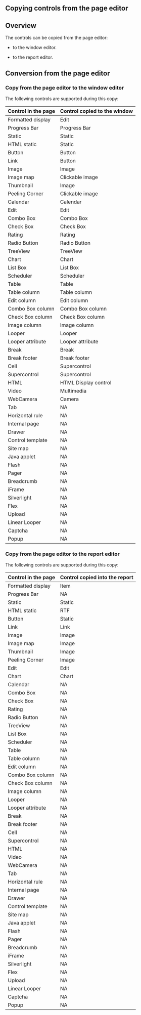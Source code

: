 
## Copying controls from the page editor
			

<a name="NOTE1"></a>
<a name="NOTE1_1"></a>


## Overview
<a name="overview_ELTTEXTE000502"></a>
The controls can be copied from the page editor: 

- to the window editor.

- to the report editor. 




<a name="NOTE2"></a>
<a name="NOTE2_1"></a>


## Conversion from the page editor
<a name="conversion_from_the_page_editor_ELTTEXTE000526"></a>


### Copy from the page editor to the window editor
<a name="copy_from_the_page_editor_the_window_editor_ELTPARAGRAPHE000020"></a>

The following controls are supported during this copy: 

| Control in the page | Control copied to the window |
| --- | --- |
| Formatted display | Edit |
| Progress Bar | Progress Bar |
| Static | Static |
| HTML static | Static |
| Button | Button |
| Link | Button |
| Image | Image |
| Image map | Clickable image |
| Thumbnail | Image |
| Peeling Corner | Clickable image |
| Calendar | Calendar |
| Edit | Edit |
| Combo Box | Combo Box |
| Check Box | Check Box |
| Rating | Rating |
| Radio Button | Radio Button |
| TreeView | TreeView |
| Chart | Chart |
| List Box | List Box |
| Scheduler | Scheduler |
| Table | Table |
| Table column | Table column |
| Edit column | Edit column |
| Combo Box column | Combo Box column |
| Check Box column | Check Box column |
| Image column | Image column |
| Looper | Looper |
| Looper attribute | Looper attribute |
| Break | Break |
| Break footer | Break footer |
| Cell | Supercontrol |
| Supercontrol | Supercontrol |
| HTML | HTML Display control |
| Video | Multimedia |
| WebCamera | Camera |
| Tab | NA |
| Horizontal rule | NA |
| Internal page | NA |
| Drawer | NA |
| Control template | NA |
| Site map | NA |
| Java applet | NA |
| Flash | NA |
| Pager | NA |
| Breadcrumb | NA |
| iFrame | NA |
| Silverlight | NA |
| Flex | NA |
| Upload | NA |
| Linear Looper | NA |
| Captcha | NA |
| Popup | NA |


<a name="NOTE2_2"></a>


### Copy from the page editor to the report editor
<a name="copy_from_the_page_editor_the_report_editor_ELTPARAGRAPHE000240"></a>

The following controls are supported during this copy: 

| Control in the page | Control copied into the report |
| --- | --- |
| Formatted display | Item |
| Progress Bar | NA |
| Static | Static |
| HTML static | RTF |
| Button | Static |
| Link | Link |
| Image | Image |
| Image map | Image |
| Thumbnail | Image |
| Peeling Corner | Image |
| Edit | Edit |
| Chart | Chart |
| Calendar | NA |
| Combo Box | NA |
| Check Box | NA |
| Rating | NA |
| Radio Button | NA |
| TreeView | NA |
| List Box | NA |
| Scheduler | NA |
| Table | NA |
| Table column | NA |
| Edit column | NA |
| Combo Box column | NA |
| Check Box column | NA |
| Image column | NA |
| Looper | NA |
| Looper attribute | NA |
| Break | NA |
| Break footer | NA |
| Cell | NA |
| Supercontrol | NA |
| HTML | NA |
| Video | NA |
| WebCamera | NA |
| Tab | NA |
| Horizontal rule | NA |
| Internal page | NA |
| Drawer | NA |
| Control template | NA |
| Site map | NA |
| Java applet | NA |
| Flash | NA |
| Pager | NA |
| Breadcrumb | NA |
| iFrame | NA |
| Silverlight | NA |
| Flex | NA |
| Upload | NA |
| Linear Looper | NA |
| Captcha | NA |
| Popup | NA |




